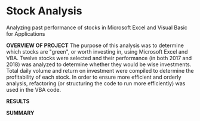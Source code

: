 # Stock Analysis
Analyzing past performance of stocks in Microsoft Excel and Visual Basic for Applications

**OVERVIEW OF PROJECT**
The purpose of this analysis was to determine which stocks are "green", or worth investing in, using Microsoft Excel and VBA.  Twelve stocks were selected and their performance (in both 2017 and 2018) was analyzed to determine whether they would be wise investments.  Total daily volume and return on investment were compiled to determine the profitability of each stock.  In order to ensure more efficient and orderly analysis, refactoring (or structuring the code to run more efficiently) was used in the VBA code.

**RESULTS**

**SUMMARY**

